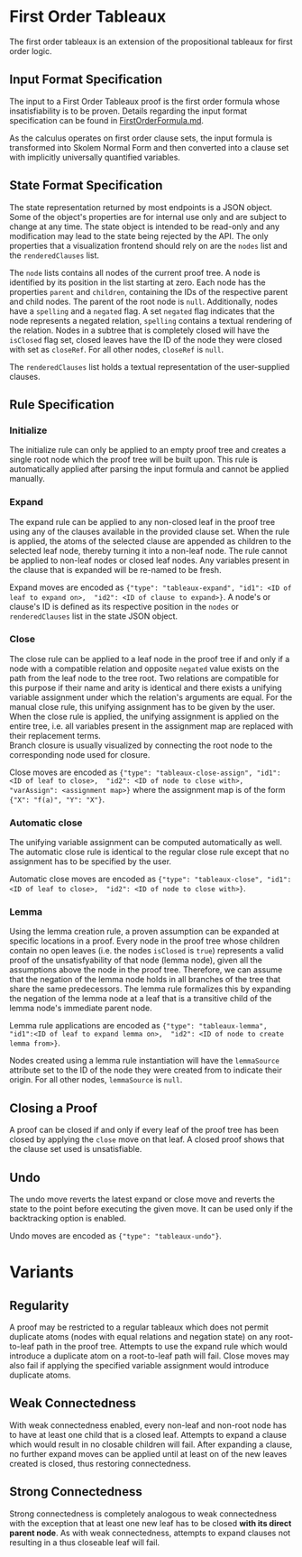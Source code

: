 # First Order Tableaux

The first order tableaux is an extension of the propositional tableaux for first order logic.

## Input Format Specification

The input to a First Order Tableaux proof is the first order formula whose insatisfiability is to be proven. 
Details regarding the input format specification can be found in [FirstOrderFormula.md](./FirstOrderFormula.md).  

As the calculus operates on first order clause sets, the input formula is transformed into Skolem Normal Form and 
then converted into a clause set with implicitly universally quantified variables.

## State Format Specification

The state representation returned by most endpoints is a JSON object. 
Some of the object's properties are for internal use only and are subject to change at any time. 
The state object is intended to be read-only and any modification may lead to the state being rejected by the API. 
The only properties that a visualization frontend should rely on are the `nodes` list and the `renderedClauses` list.

The `node` lists contains all nodes of the current proof tree. 
A node is identified by its position in the list starting at zero. 
Each node has the properties `parent` and `children`, containing the IDs of the respective parent and child nodes. 
The parent of the root node is `null`. Additionally, nodes have a `spelling` and a `negated` flag. 
A set `negated` flag indicates that the node represents a negated relation, 
`spelling` contains a textual rendering of the relation. 
Nodes in a subtree that is completely closed will have the `isClosed` flag set, 
closed leaves have the ID of the node they were closed with set as `closeRef`. For all other nodes, `closeRef` is `null`.

The `renderedClauses` list holds a textual representation of the user-supplied clauses.

## Rule Specification

### Initialize

The initialize rule can only be applied to an empty proof tree and creates a single root node 
which the proof tree will be built upon. 
This rule is automatically applied after parsing the input formula and cannot be applied manually.

### Expand

The expand rule can be applied to any non-closed leaf in the proof tree 
using any of the clauses available in the provided clause set. 
When the rule is applied, the atoms of the selected clause are appended as children to the selected leaf node, 
thereby turning it into a non-leaf node.
The rule cannot be applied to non-leaf nodes or closed leaf nodes. 
Any variables present in the clause that is expanded will be re-named to be fresh.

Expand moves are encoded as `{"type": "tableaux-expand", "id1": <ID of leaf to expand on>, 
"id2": <ID of clause to expand>}`. 
A node's or clause's ID is defined as its respective position in the `nodes` or `renderedClauses` 
list in the state JSON object.

### Close

The close rule can be applied to a leaf node in the proof tree if and only if a node with a compatible relation and 
opposite `negated` value exists on the path from the leaf node to the tree root. 
Two relations are compatible for this purpose if their name and arity is identical and 
there exists a unifying variable assignment under which the relation's arguments are equal. 
For the manual close rule, this unifying assignment has to be given by the user. 
When the close rule is applied, the unifying assignment is applied on the entire tree, 
i.e. all variables present in the assignment map are replaced with their replacement terms.  
Branch closure is usually visualized by connecting the root node to the corresponding node used for closure.

Close moves are encoded as `{"type": "tableaux-close-assign", "id1": <ID of leaf to close>, 
"id2": <ID of node to close with>, "varAssign": <assignment map>}` 
where the assignment map is of the form `{"X": "f(a)", "Y": "X"}`.

### Automatic close

The unifying variable assignment can be computed automatically as well. 
The automatic close rule is identical to the regular close rule except 
that no assignment has to be specified by the user.  

Automatic close moves are encoded as `{"type": "tableaux-close", "id1": <ID of leaf to close>, 
"id2": <ID of node to close with>}`.

### Lemma

Using the lemma creation rule, a proven assumption can be expanded at specific locations in a proof. 
Every node in the proof tree whose children contain no open leaves (i.e. the nodes `isClosed` is `true`) 
represents a valid proof of the unsatisfyability of that node (lemma node), 
given all the assumptions above the node in the proof tree. 
Therefore, we can assume that the negation of the lemma node holds in 
all branches of the tree that share the same predecessors. 
The lemma rule formalizes this by expanding the negation of the lemma node at a leaf that is a transitive child 
of the lemma node's immediate parent node.  

Lemma rule applications are encoded as `{"type": "tableaux-lemma", "id1":<ID of leaf to expand lemma on>, 
"id2": <ID of node to create lemma from>}`.  

Nodes created using a lemma rule instantiation will have the `lemmaSource` attribute set to the ID 
of the node they were created from to indicate their origin. For all other nodes, `lemmaSource` is `null`.

## Closing a Proof

A proof can be closed if and only if every leaf of the proof tree has been closed by applying 
the `close` move on that leaf. A closed proof shows that the clause set used is unsatisfiable.

## Undo

The undo move reverts the latest expand or close move and reverts the state to the point before executing the given move. 
It can be used only if the backtracking option is enabled.

Undo moves are encoded as `{"type": "tableaux-undo"}`.

# Variants

## Regularity

A proof may be restricted to a regular tableaux which does not permit duplicate atoms 
(nodes with equal relations and negation state) on any root-to-leaf path in the proof tree. 
Attempts to use the expand rule which would introduce a duplicate atom on a root-to-leaf path will fail. 
Close moves may also fail if applying the specified variable assignment would introduce duplicate atoms.

## Weak Connectedness

With weak connectedness enabled, every non-leaf and non-root node has to have at least one child that is a closed leaf. 
Attempts to expand a clause which would result in no closable children will fail. 
After expanding a clause, no further expand moves can be applied until at least on of the new leaves created is closed, 
thus restoring connectedness.

## Strong Connectedness

Strong connectedness is completely analogous to weak connectedness with the exception 
that at least one new leaf has to be closed **with its direct parent node**. 
As with weak connectedness, attempts to expand clauses not resulting in a thus closeable leaf will fail.
